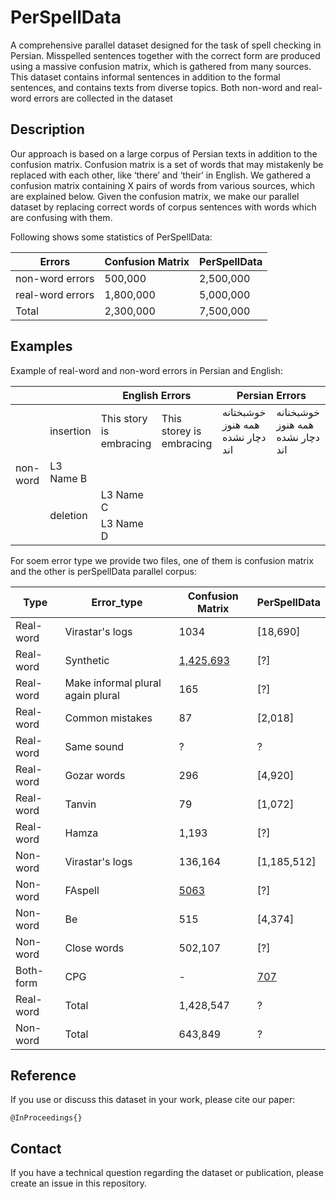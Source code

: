 # PerSpellData

A comprehensive parallel dataset designed for the task of spell checking in Persian. Misspelled sentences together with the correct form are produced using a massive confusion matrix, which is gathered from many sources. This dataset contains informal sentences in addition to the formal sentences, and contains texts from diverse topics. Both non-word and real-word errors are collected in the dataset


## Description

Our approach is based on a large corpus of Persian texts in addition to the confusion matrix. Confusion matrix is a set of words that may mistakenly be replaced with each other, like ‘there’ and ‘their’ in English. We gathered a confusion matrix containing X pairs of words from various sources, which are explained below. Given the confusion matrix, we make our parallel dataset by replacing correct words of corpus sentences with words which are confusing with them.

Following shows some statistics of PerSpellData:

Errors   | Confusion Matrix | PerSpellData|
---------|------------------|-------------|
non-word errors | 500,000     |2,500,000|
real-word errors| 1,800,000   |5,000,000|
Total           | 2,300,000   |7,500,000|


## Examples

Example of real-word and non-word errors in Persian and English:


<table>
    <thead>
        <tr>
	    <th colspan="1"></th>
	    <th colspan="1"></th>
            <th colspan=2>English Errors</th>
            <th colspan=2 >Persian Errors</th>
        </tr>
    </thead>
    <tbody>
        <tr>
            <td rowspan=4>non-word</td>
            <td>insertion</td>
	    <td>This story is embracing</td>
	    <td>This storey is embracing </td>
	    <td>خوشبختانه همه هنوز دچار نشده اند </td>
	    <td>خوشبخنانه همه هنوز دچار نشده اند</td>
        </tr>
        <tr>
            <td>L3 Name B</td>
        </tr>
        <tr>
            <td rowspan=2>deletion</td>
            <td>L3 Name C</td>
        </tr>
        <tr>
            <td>L3 Name D</td>
        </tr>
    </tbody>
</table>


For soem error type we provide two files, one of them is confusion matrix and the other is perSpellData parallel corpus:

Type |Error_type | Confusion Matrix | PerSpellData |
---------|---------|------------|-----------|
Real-word |Virastar's logs  			| 1034	 	| [18,690]	|
Real-word |Synthetic  				| [1,425,693](https://github.com/rominaoji/PerSpellData/blob/main/confusion_matrix/real-word/final_confusion_real.csv) 	| [?]		|
Real-word |Make informal plural again plural 	| 165		| [?] 		|
Real-word |Common mistakes 			| 87		| [2,018] 	|
Real-word |Same sound 				| ? 		| ?		|
Real-word |Gozar words 				| 296	 	| [4,920] 	|
Real-word |Tanvin 				| 79	  	| [1,072] 	|
Real-word |Hamza 				| 1,193		| [?] 		|
Non-word  |Virastar's logs  			| 136,164 	| [1,185,512]	|
Non-word  |FAspell  				| [5063](https://www.kaggle.com/rtatman/faspell) 	| [?]		|
Non-word  |Be 					| 515		| [4,374] 	|
Non-word  |Close words  			| 502,107 	| [?] 		|
Both-form |CPG  				| - 		| [707](https://github.com/rominaoji/PerSpellData/tree/main/dehkhoda)	|
Real-word |Total  				| 1,428,547	| ?		|
Non-word  |Total  				| 643,849	| ? 		|


## Reference 

If you use or discuss this dataset in your work, please cite our paper:

```
@InProceedings{}
```

## Contact

If you have a technical question regarding the dataset or publication, please
create an issue in this repository.
